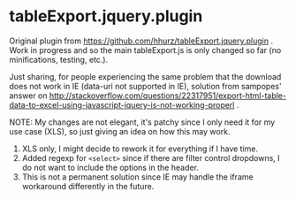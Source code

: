 tableExport.jquery.plugin
=========================

Original plugin from https://github.com/hhurz/tableExport.jquery.plugin . Work in progress and so the main tableExport.js is only changed so far (no minifications, testing, etc.).

Just sharing, for people experiencing the same problem that the download does not work in IE (data-uri not supported in IE), solution from sampopes' answer on http://stackoverflow.com/questions/22317951/export-html-table-data-to-excel-using-javascript-jquery-is-not-working-properl .

NOTE: My changes are not elegant, it's patchy since I only need it for my use case (XLS), so just giving an idea on how this may work.

1. XLS only, I might decide to rework it for everything if I have time.
2. Added regexp for `<select>` since if there are filter control dropdowns, I do not want to include the options in the header.
3. This is not a permanent solution since IE may handle the iframe workaround differently in the future.
